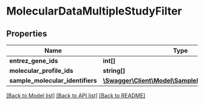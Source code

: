 # MolecularDataMultipleStudyFilter

## Properties
Name | Type | Description | Notes
------------ | ------------- | ------------- | -------------
**entrez_gene_ids** | **int[]** |  | [optional] 
**molecular_profile_ids** | **string[]** |  | [optional] 
**sample_molecular_identifiers** | [**\Swagger\Client\Model\SampleMolecularIdentifier[]**](SampleMolecularIdentifier.md) |  | [optional] 

[[Back to Model list]](../README.md#documentation-for-models) [[Back to API list]](../README.md#documentation-for-api-endpoints) [[Back to README]](../README.md)


